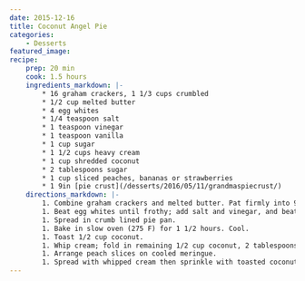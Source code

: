 ```yaml
---
date: 2015-12-16
title: Coconut Angel Pie
categories:
    - Desserts
featured_image: 
recipe:
    prep: 20 min 
    cook: 1.5 hours
    ingredients_markdown: |-
        * 16 graham crackers, 1 1/3 cups crumbled
        * 1/2 cup melted butter
        * 4 egg whites
        * 1/4 teaspoon salt
        * 1 teaspoon vinegar
        * 1 teaspoon vanilla
        * 1 cup sugar
        * 1 1/2 cups heavy cream
        * 1 cup shredded coconut
        * 2 tablespoons sugar
        * 1 cup sliced peaches, bananas or strawberries
        * 1 9in [pie crust](/desserts/2016/05/11/grandmaspiecrust/)
    directions_markdown: |-
        1. Combine graham crackers and melted butter. Pat firmly into 9-inch pie pan.
        1. Beat egg whites until frothy; add salt and vinegar, and beat until stiff. Gradually add the 1 cup sugar, 2 tablespoons at a time, beating thoroughly after each addition.
        1. Spread in crumb lined pie pan.
        1. Bake in slow oven (275 F) for 1 1/2 hours. Cool.
        1. Toast 1/2 cup coconut.
        1. Whip cream; fold in remaining 1/2 cup coconut, 2 tablespoons sugar and vanilla.
        1. Arrange peach slices on cooled meringue.
        1. Spread with whipped cream then sprinkle with toasted coconut. Chill thoroughly.
---
```

